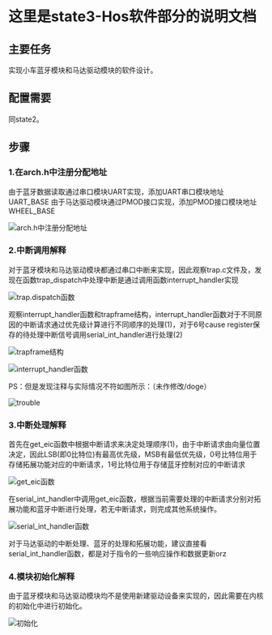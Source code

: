 # 这里是state3-Hos软件部分的说明文档

## 主要任务

实现小车蓝牙模块和马达驱动模块的软件设计。

## 配置需要

同state2。

## 步骤

### 1.在arch.h中注册分配地址

由于蓝牙数据读取通过串口模块UART实现，添加UART串口模块地址UART_BASE
由于马达驱动模块通过PMOD接口实现，添加PMOD接口模块地址WHEEL_BASE

![arch.h中注册分配地址](https://github.com/CompuerSystem2020/BluettoothCarHos/blob/state3/pic/base_address.png)

### 2.中断调用解释

对于蓝牙模块和马达驱动模块都通过串口中断来实现，因此观察trap.c文件及，发现在函数trap_dispatch中处理中断是通过调用函数interrupt_handler实现

![trap.dispatch函数](https://github.com/CompuerSystem2020/BluettoothCarHos/blob/state3/pic/trap_dispatch.png)

观察interrupt_handler函数和trapframe结构，interrupt_handler函数对于不同原因的中断请求通过优先级计算进行不同顺序的处理(1)，对于6号cause register保存的待处理中断信号调用serial_int_handler进行处理(2)

![trapframe结构](https://github.com/CompuerSystem2020/BluettoothCarHos/blob/state3/pic/trapframe.png)

![interrupt_handler函数](https://github.com/CompuerSystem2020/BluettoothCarHos/blob/state3/pic/interrupt_handler.png)

PS：但是发现注释与实际情况不符如图所示：（未作修改/doge）

![trouble](https://github.com/CompuerSystem2020/BluettoothCarHos/blob/state3/pic/trouble.png)

### 3.中断处理解释

首先在get_eic函数中根据中断请求来决定处理顺序(1)，由于中断请求由向量位置决定，因此LSB(即0比特位)有最高优先级，MSB有最低优先级，0号比特位用于存储拓展功能对应的中断请求，1号比特位用于存储蓝牙控制对应的中断请求

![get_eic函数](https://github.com/CompuerSystem2020/BluettoothCarHos/blob/state3/pic/get_eic.png)

在serial_int_handler中调用get_eic函数，根据当前需要处理的中断请求分别对拓展功能和蓝牙中断进行处理，若无中断请求，则完成其他系统操作。

![serial_int_handler函数](https://github.com/CompuerSystem2020/BluettoothCarHos/blob/state3/pic/serial_int_handler.png)

对于马达驱动的中断处理、蓝牙的处理和拓展功能，建议直接看serial_int_handler函数，都是对于指令的一些响应操作和数据更新orz

### 4.模块初始化解释
由于蓝牙模块和马达驱动模块均不是使用新建驱动设备来实现的，因此需要在内核的初始化中进行初始化。

![初始化](https://github.com/CompuerSystem2020/BluettoothCarHos/blob/state3/pic/inital.png)
